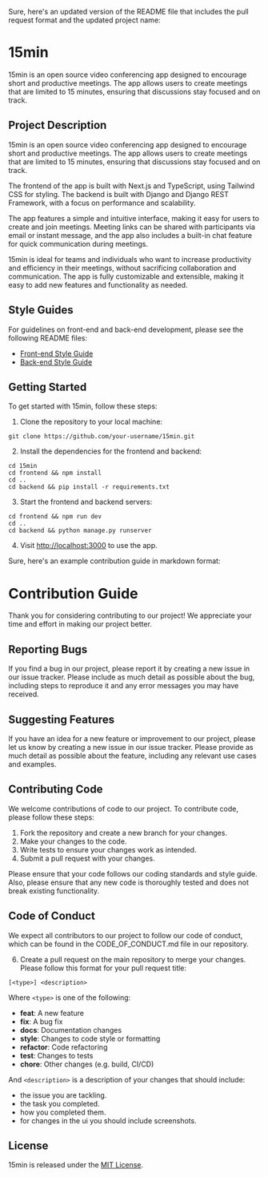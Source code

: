 Sure, here's an updated version of the README file that includes the pull request format and the updated project name:

# 15min

15min is an open source video conferencing app designed to encourage short and productive meetings. The app allows users to create meetings that are limited to 15 minutes, ensuring that discussions stay focused and on track.

## Project Description

15min is an open source video conferencing app designed to encourage short and productive meetings. The app allows users to create meetings that are limited to 15 minutes, ensuring that discussions stay focused and on track.

The frontend of the app is built with Next.js and TypeScript, using Tailwind CSS for styling. The backend is built with Django and Django REST Framework, with a focus on performance and scalability.

The app features a simple and intuitive interface, making it easy for users to create and join meetings. Meeting links can be shared with participants via email or instant message, and the app also includes a built-in chat feature for quick communication during meetings.

15min is ideal for teams and individuals who want to increase productivity and efficiency in their meetings, without sacrificing collaboration and communication. The app is fully customizable and extensible, making it easy to add new features and functionality as needed.

## Style Guides

For guidelines on front-end and back-end development, please see the following README files:

- [Front-end Style Guide](frontend/STYLE_GUIDE.md)
- [Back-end Style Guide](backend/STYLE_GUIDE.md)



## Getting Started

To get started with 15min, follow these steps:

1. Clone the repository to your local machine:

```
git clone https://github.com/your-username/15min.git
```

2. Install the dependencies for the frontend and backend:

```
cd 15min
cd frontend && npm install
cd ..
cd backend && pip install -r requirements.txt
```

3. Start the frontend and backend servers:

```
cd frontend && npm run dev
cd ..
cd backend && python manage.py runserver
```

4. Visit [http://localhost:3000](http://localhost:3000) to use the app.

Sure, here's an example contribution guide in markdown format:

# Contribution Guide

Thank you for considering contributing to our project! We appreciate your time and effort in making our project better.

## Reporting Bugs

If you find a bug in our project, please report it by creating a new issue in our issue tracker. Please include as much detail as possible about the bug, including steps to reproduce it and any error messages you may have received.

## Suggesting Features

If you have an idea for a new feature or improvement to our project, please let us know by creating a new issue in our issue tracker. Please provide as much detail as possible about the feature, including any relevant use cases and examples.

## Contributing Code

We welcome contributions of code to our project. To contribute code, please follow these steps:

1. Fork the repository and create a new branch for your changes.
2. Make your changes to the code.
3. Write tests to ensure your changes work as intended.
4. Submit a pull request with your changes.

Please ensure that your code follows our coding standards and style guide. Also, please ensure that any new code is thoroughly tested and does not break existing functionality.

## Code of Conduct

We expect all contributors to our project to follow our code of conduct, which can be found in the CODE_OF_CONDUCT.md file in our repository.

6. Create a pull request on the main repository to merge your changes. Please follow this format for your pull request title:

```
[<type>] <description>
```

Where `<type>` is one of the following:

- **feat**: A new feature
- **fix**: A bug fix
- **docs**: Documentation changes
- **style**: Changes to code style or formatting
- **refactor**: Code refactoring
- **test**: Changes to tests
- **chore**: Other changes (e.g. build, CI/CD)

And `<description>` is a description of your changes that should include:
 - the issue you are tackling.
 - the task you completed.
 - how you completed them.
 - for changes in the ui you should include screenshots.

## License

15min is released under the [MIT License](LICENSE).
